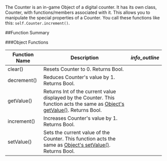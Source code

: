 The Counter is an in-game Object of a digital counter. It has its own class, Counter, with functions/members associated with it. This allows you to manipulate the special properties of a Counter. You call these functions like this: `self.Counter.increment()`.

##Function Summary

###Object Functions

Function Name | Description | <i class="material-icons" style="line-height:90%;">info_outline</i>
-- | -- | --:
clear() | Resets Counter to 0. Returns Bool. |
decrement() | Reduces Counter's value by 1. Returns Bool. |
getValue() | Returns Int of the current value displayed by the Counter. This function acts the same as [Object's getValue()](object#getvalue). Returns Bool. | 
increment() | Increases Counter's value by 1. Returns Bool. |
setValue() | Sets the current value of the Counter. This function acts the same as [Object's setValue()](object#setvalue). Returns Bool. | 
